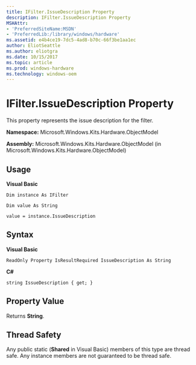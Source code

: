 ```yaml
---
title: IFilter.IssueDescription Property
description: IFilter.IssueDescription Property
MSHAttr:
- 'PreferredSiteName:MSDN'
- 'PreferredLib:/library/windows/hardware'
ms.assetid: e4b4ce19-7dc5-4ad8-b70c-66f3be1aa1ec
author: EliotSeattle
ms.author: eliotgra
ms.date: 10/15/2017
ms.topic: article
ms.prod: windows-hardware
ms.technology: windows-oem
---
```


# IFilter.IssueDescription Property


This property represents the issue description for the filter.

**Namespace:** Microsoft.Windows.Kits.Hardware.ObjectModel

**Assembly:** Microsoft.Windows.Kits.Hardware.ObjectModel (in Microsoft.Windows.Kits.Hardware.ObjectModel)

## <span id="Usage"></span><span id="usage"></span><span id="USAGE"></span>Usage


**Visual Basic**

`Dim instance As IFilter`

`Dim value As String`

`value = instance.IssueDescription`

## <span id="Syntax"></span><span id="syntax"></span><span id="SYNTAX"></span>Syntax


**Visual Basic**

`ReadOnly Property IsResultRequired IssueDescription As String`

**C#**

`string IssueDescription { get; }`

## <span id="Property_Value"></span><span id="property_value"></span><span id="PROPERTY_VALUE"></span>Property Value


Returns **String**.

## <span id="Thread_Safety"></span><span id="thread_safety"></span><span id="THREAD_SAFETY"></span>Thread Safety


Any public static (**Shared** in Visual Basic) members of this type are thread safe. Any instance members are not guaranteed to be thread safe.

 

 






